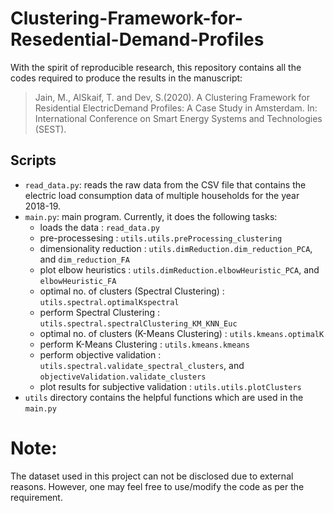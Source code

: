 # Clustering-Framework-for-Resedential-Demand-Profiles

With the spirit of reproducible research, this repository contains all the codes required to produce the results in the manuscript:

> Jain, M., AlSkaif, T. and Dev, S.(2020). A Clustering Framework for Residential ElectricDemand Profiles: A Case Study in Amsterdam. In: International Conference on Smart Energy Systems and Technologies (SEST).

## Scripts

+ `read_data.py`: reads the raw data from the CSV file that contains the electric load consumption data of multiple households for the year 2018-19.
+ `main.py`: main program. Currently, it does the following tasks:
  + loads the data                                : `read_data.py`
  + pre-processesing                              : `utils.utils.preProcessing_clustering`
  + dimensionality reduction                      : `utils.dimReduction.dim_reduction_PCA`, and `dim_reduction_FA`
  + plot elbow heuristics                         : `utils.dimReduction.elbowHeuristic_PCA`, and `elbowHeuristic_FA`
  + optimal no. of clusters (Spectral Clustering) : `utils.spectral.optimalKspectral`
  + perform Spectral Clustering                   : `utils.spectral.spectralClustering_KM_KNN_Euc`
  + optimal no. of clusters (K-Means Clustering)  : `utils.kmeans.optimalK`
  + perform K-Means Clustering                    : `utils.kmeans.kmeans`
  + perform objective validation                  : `utils.spectral.validate_spectral_clusters`, and `objectiveValidation.validate_clusters`
  + plot results for subjective validation        : `utils.utils.plotClusters`
+ `utils` directory contains the helpful functions which are used in the `main.py`

# Note:
The dataset used in this project can not be disclosed due to external reasons. However, one may feel free to use/modify the code as per the requirement.
